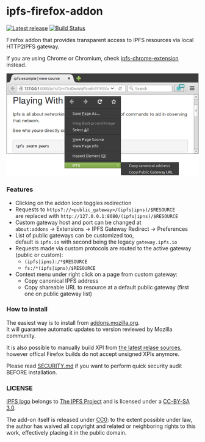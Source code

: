 # ipfs-firefox-addon

[![Latest release](https://img.shields.io/github/release/lidel/ipfs-firefox-addon.svg)](https://github.com/lidel/ipfs-firefox-addon/releases/latest)
[![Build Status](https://travis-ci.org/lidel/ipfs-firefox-addon.svg)](https://travis-ci.org/lidel/ipfs-firefox-addon)

Firefox addon that provides transparent access to IPFS resources via local HTTP2IPFS gateway.

If you are using Chrome or Chromium, check [ipfs-chrome-extension](https://github.com/dylanPowers/ipfs-chrome-extension) instead.

![screenshot v1.2.0](screenshot.png)

### Features

- Clicking on the addon icon toggles redirection
- Requests to `https?://<public_gateway>/(ipfs|ipns)/$RESOURCE`  
  are replaced with `http://127.0.0.1:8080/(ipfs|ipns)/$RESOURCE`
- Custom gateway host and port can be changed at   
  `about:addons` → Extensions → IPFS Gateway Redirect → Preferences
- List of public gateways can be customized too,  
  default is `ipfs.io` with second being the legacy `gateway.ipfs.io`
- Requests made via custom protocols are routed to the active gateway (public or custom):
   - `(ipfs|ipns):/*$RESOURCE`
   - `fs:/*(ipfs|ipns)/$RESOURCE`
- Context menu under right click on a page from custom gateway:   
  - Copy canonical IPFS address    
  - Copy shareable URL to resource at a default public gateway (first one on public gateway list)

### How to install

The easiest way is to install from [addons.mozilla.org](https://addons.mozilla.org/en-US/firefox/addon/ipfs-gateway-redirect/).   
It will guarantee automatic updates to version reviewed by Mozilla community. 

It is also possible to manually build XPI from [the latest relase sources](https://github.com/lidel/ipfs-firefox-addon/releases/latest), however offical Firefox builds do not accept unsigned XPIs anymore.

Please read [SECURITY.md](https://github.com/lidel/ipfs-firefox-addon/blob/master/SECURITY.md) if you want to perform quick security audit BEFORE installation.

### LICENSE

[IPFS logo](https://github.com/ipfs/logo) belongs to [The IPFS Project](https://github.com/ipfs) and is licensed under a <a rel="license" href="https://creativecommons.org/licenses/by-sa/3.0/legalcode">CC-BY-SA 3.0</a>.

The add-on itself is released under [CC0](LICENSE): to the extent possible under law, the author has waived all copyright and related or neighboring rights to this work, effectively placing it in the public domain.
